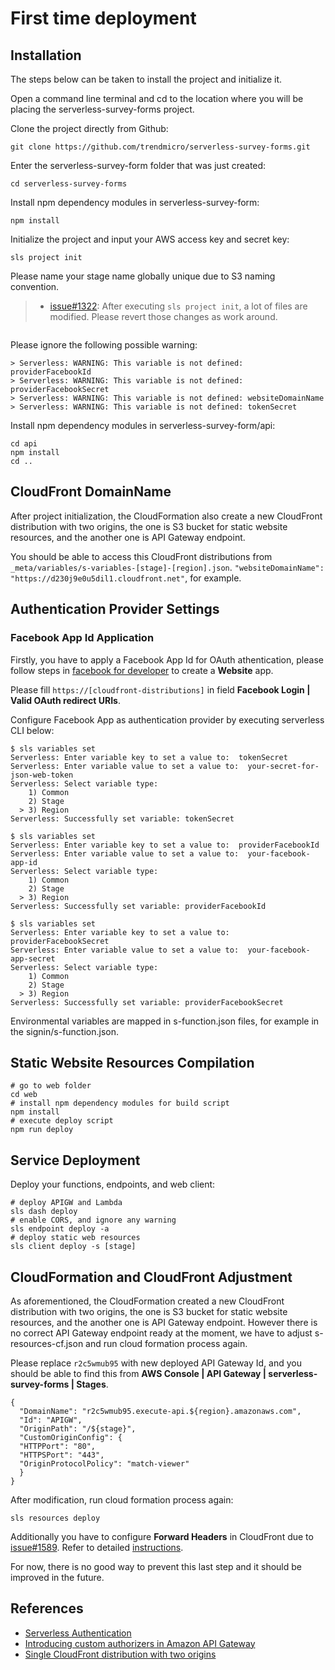 # First time deployment

## Installation

The steps below can be taken to install the project and initialize it.

Open a command line terminal and cd to the location where you will be placing the serverless-survey-forms project.

Clone the project directly from Github:

```
git clone https://github.com/trendmicro/serverless-survey-forms.git
```

Enter the serverless-survey-form folder that was just created:

```
cd serverless-survey-forms
```

Install npm dependency modules in serverless-survey-form:

```
npm install
```

Initialize the project and input your AWS access key and secret key:

```
sls project init
```

Please name your stage name globally unique due to S3 naming convention.

> * [issue#1322](https://github.com/serverless/serverless/issues/1322): 
> After executing ```sls project init```, a lot of files are modified.
> Please revert those changes as work around.

```

```

Please ignore the following possible warning:

```
> Serverless: WARNING: This variable is not defined: providerFacebookId  
> Serverless: WARNING: This variable is not defined: providerFacebookSecret  
> Serverless: WARNING: This variable is not defined: websiteDomainName  
> Serverless: WARNING: This variable is not defined: tokenSecret  
```

Install npm dependency modules in serverless-survey-form/api:

```
cd api
npm install
cd ..
```

## CloudFront DomainName

After project initialization, the CloudFormation also create a new CloudFront distribution with two origins, the one is S3 bucket for static website resources, and the another one is API Gateway endpoint.

You should be able to access this CloudFront distributions from ```_meta/variables/s-variables-[stage]-[region].json```. ```"websiteDomainName": "https://d230j9e0u5dil1.cloudfront.net"```, for example. 

## Authentication Provider Settings

### Facebook App Id Application

Firstly, you have to apply a Facebook App Id for OAuth athentication, please follow steps in [facebook for developer](https://developers.facebook.com/docs/apps/register) to create a **Website** app. 

Please fill ```https://[cloudfront-distributions]``` in field **Facebook Login | Valid OAuth redirect URIs**.

Configure Facebook App as authentication provider by executing serverless CLI below:

```
$ sls variables set 
Serverless: Enter variable key to set a value to:  tokenSecret
Serverless: Enter variable value to set a value to:  your-secret-for-json-web-token
Serverless: Select variable type: 
    1) Common
    2) Stage
  > 3) Region
Serverless: Successfully set variable: tokenSecret  

$ sls variables set 
Serverless: Enter variable key to set a value to:  providerFacebookId
Serverless: Enter variable value to set a value to:  your-facebook-app-id
Serverless: Select variable type: 
    1) Common
    2) Stage
  > 3) Region
Serverless: Successfully set variable: providerFacebookId  

$ sls variables set 
Serverless: Enter variable key to set a value to:  providerFacebookSecret
Serverless: Enter variable value to set a value to:  your-facebook-app-secret
Serverless: Select variable type: 
    1) Common
    2) Stage
  > 3) Region
Serverless: Successfully set variable: providerFacebookSecret  

```

Environmental variables are mapped in s-function.json files, for example in the signin/s-function.json.

## Static Website Resources Compilation

```
# go to web folder
cd web
# install npm dependency modules for build script
npm install
# execute deploy script
npm run deploy
```

## Service Deployment

Deploy your functions, endpoints, and web client:

```
# deploy APIGW and Lambda
sls dash deploy
# enable CORS, and ignore any warning
sls endpoint deploy -a
# deploy static web resources
sls client deploy -s [stage]
```

## CloudFormation and CloudFront Adjustment

As aforementioned, the CloudFormation created a new CloudFront distribution with two origins, the one is S3 bucket for static website resources, and the another one is API Gateway endpoint. However there is no correct API Gateway endpoint ready at the moment, we have to adjust s-resources-cf.json and run cloud formation process again.

Please replace ```r2c5wmub95``` with new deployed API Gateway Id, and you should be able to find this from **AWS Console | API Gateway | serverless-survey-forms | Stages**.

```
{
  "DomainName": "r2c5wmub95.execute-api.${region}.amazonaws.com",
  "Id": "APIGW",
  "OriginPath": "/${stage}",
  "CustomOriginConfig": {
  "HTTPPort": "80",
  "HTTPSPort": "443",
  "OriginProtocolPolicy": "match-viewer"
  }
}
```

After modification, run cloud formation process again:

```
sls resources deploy
```

Additionally you have to configure **Forward Headers** in CloudFront due to [issue#1589](https://github.com/serverless/serverless/issues/1589). Refer to detailed [instructions](issue1589.md).

For now, there is no good way to prevent this last step and it should be improved in the future.

## References

* [Serverless Authentication](https://github.com/laardee/serverless-authentication-boilerplate)
* [Introducing custom authorizers in Amazon API Gateway](https://aws.amazon.com/tw/blogs/compute/introducing-custom-authorizers-in-amazon-api-gateway/)
* [Single CloudFront distribution with two origins](https://github.com/boushley/awsm-cloudfront)

